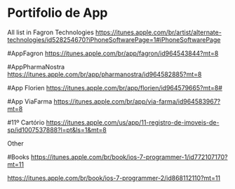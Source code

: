 # Portifolio de App


All list in Fagron Technologies
https://itunes.apple.com/br/artist/alternate-technologies/id528254670?iPhoneSoftwarePage=1#iPhoneSoftwarePage


#AppFagron
https://itunes.apple.com/br/app/fagron/id964543844?mt=8

#AppPharmaNostra
https://itunes.apple.com/br/app/pharmanostra/id964582885?mt=8

#App Florien
https://itunes.apple.com/br/app/florien/id964579665?mt=8#

#App ViaFarma
https://itunes.apple.com/br/app/via-farma/id964583967?mt=8


#11º Cartório
https://itunes.apple.com/us/app/11-registro-de-imoveis-de-sp/id1007537888?l=pt&ls=1&mt=8


Other 

#Books
https://itunes.apple.com/br/book/ios-7-programmer-1/id772107170?mt=11

https://itunes.apple.com/br/book/ios-7-programmer-2/id868112110?mt=11









